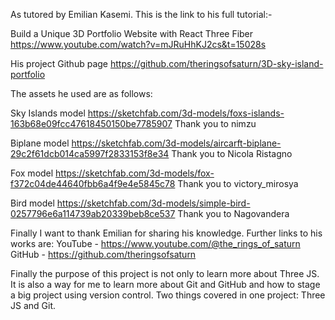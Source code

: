 As tutored by Emilian Kasemi. This is the link to his full tutorial:-

Build a Unique 3D Portfolio Website with React Three Fiber
https://www.youtube.com/watch?v=mJRuHhKJ2cs&t=15028s

His project Github page
https://github.com/theringsofsaturn/3D-sky-island-portfolio

The assets he used are as follows:

Sky Islands model
https://sketchfab.com/3d-models/foxs-islands-163b68e09fcc47618450150be7785907
Thank you to nimzu

Biplane model
https://sketchfab.com/3d-models/aircarft-biplane-29c2f61dcb014ca5997f2833153f8e34
Thank you to Nicola Ristagno

Fox model
https://sketchfab.com/3d-models/fox-f372c04de44640fbb6a4f9e4e5845c78
Thank you to victory_mirosya

Bird model
https://sketchfab.com/3d-models/simple-bird-0257796e6a114739ab20339beb8ce537
Thank you to Nagovandera

Finally I want to thank Emilian for sharing his knowledge. Further links to his works are:
YouTube - https://www.youtube.com/@the_rings_of_saturn
GitHub - https://github.com/theringsofsaturn

Finally the purpose of this project is not only to learn more about Three JS. It is also a way for me to learn more about Git and GitHub and how to stage a big project using version control. Two things covered in one project: Three JS and Git.
